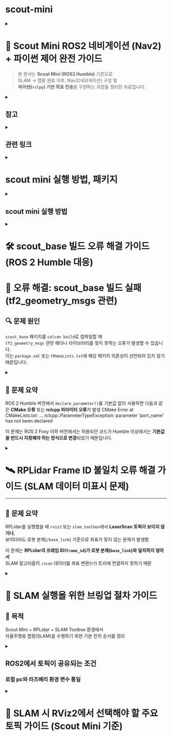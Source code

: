 # scout-mini
<details>
  
<summary> 
  
# 🚀 Scout Mini ROS2 네비게이션 (Nav2) + 파이썬 제어 완전 가이드

> 본 문서는 **Scout Mini (ROS2 Humble)** 기준으로  
> SLAM → 맵핑 완료 이후, Nav2(네비게이션) 구성 및  
> **파이썬(`rclpy`) 기반 목표 전송**을 구현하는 과정을 정리한 자료입니다. </summary>

---

## 🧭 1. 전체 아키텍처 요약

- SLAM으로 얻은 `map` (map_server)
- 로컬라이제이션: `amcl`
- TF 체계: `map → odom → base_link`
- 센서: `scan`(LiDAR), `odom`, IMU
- Nav2 구성 노드:
  - `map_server`
  - `amcl`
  - `planner_server`
  - `controller_server`
  - `bt_navigator`
  - `behavior_server`
  - `recoveries`
  - `lifecycle_manager`
- 파이썬(`rclpy`)로 `NavigateToPose` 액션을 사용

---

## ⚙️ 2. Nav2 띄우기 (기본 명령)

bash
ros2 launch nav2_bringup nav2_bringup_launch.py \
    map:=/home/ubuntu/maps/my_map.yaml \
    use_sim_time:=false \
    params_file:=/home/ubuntu/nav2_params/nav2_params.yaml```

설명
map: SLAM 결과 YAML 파일 경로
params_file: Nav2 파라미터 파일 (예시 아래 참조)

✅ 체크리스트

TF 정상 여부 (ros2 topic echo /tf)

odom, scan 토픽 데이터 정상 유입

amcl_pose가 출력되는지 확인 (ros2 topic echo /amcl_pose)```


## ⚙️ 3. Nav2 파라미터 예시 (nav2_params.yaml)

amcl:
  ros__parameters:
    use_sim_time: False
    min_particles: 500
    max_particles: 2000
    odom_frame_id: odom
    base_frame_id: base_link
    global_frame_id: map
    scan_topic: /scan

planner_server:
  ros__parameters:
    expected_planner_frequency: 20.0
    planner_plugins: ["GridBased"]
    GridBased:
      plugin: "nav2_navfn_planner/NavfnPlanner"

controller_server:
  ros__parameters:
    controller_plugins: ["FollowPath"]
    FollowPath:
      plugin: "dwb_core::DWBLocalPlanner"
      acc_lim_x: 0.5
      dec_lim_x: 0.5
      max_vel_x: 0.6
      min_vel_x: -0.2
      max_rotational_vel: 1.0
      min_rotational_vel: -1.0

bt_navigator:
  ros__parameters:
    bt_xml_filename: "navigate_w_replanning_and_recovery.xml"

controller_server:
  ros__parameters:
    global_frame: odom

## ⚙️4. Costmap 예시 (추가 구성)
global_costmap:
  ros__parameters:
    global_frame: map
    robot_base_frame: base_link
    update_frequency: 1.0
    publish_frequency: 1.0
    plugins: ["static_layer", "obstacle_layer", "inflation_layer"]
    static_layer:
      plugin: "nav2_costmap_2d::StaticLayer"
      map_subscribe_transient_local: true
    obstacle_layer:
      plugin: "nav2_costmap_2d::ObstacleLayer"
      observation_sources: "laser_scan_sensor"
      laser_scan_sensor:
        topic: /scan
        expected_update_rate: 10.0
        data_type: "LaserScan"
    inflation_layer:
      plugin: "nav2_costmap_2d::InflationLayer"
      inflation_radius: 0.55

## 🗂️ 5. 파이썬 기반 네비게이션 액션 구조

### Nav2 액션 타입:

### nav2_msgs/action/NavigateToPose

### 파이썬(rclpy)으로 액션 클라이언트 작성

## 📁 5-1. ROS2 파이썬 패키지 디렉토리 구조
```
scout_nav/
├─ package.xml
├─ setup.py
├─ setup.cfg
├─ resource/
│  └─ scout_nav
├─ scout_nav/
│  ├─ __init__.py
│  ├─ send_goal.py
│  └─ joystick_bridge.py  # (선택)
├─ launch/
│  └─ nav_with_py.launch.py
├─ params/
│  └─ my_nav_params.yaml
└─ README.md
```
### 디렉토리 구조 분석
```
scout_nav/	패키지 루트	ROS 2 패키지의 최상위 폴더.
├─ package.xml	패키지 정의	패키지 이름, 버전, 작성자, 빌드 및 실행 의존성 등 메타데이터 정의.
├─ setup.py	Python 빌드 스크립트	Python 소스 코드(노드)를 빌드하고 설치하는 방법을 정의 (ROS 2 Python 패키지에서 필수).
├─ setup.cfg	설정 파일 (선택적)	setuptools나 다른 도구에 대한 설정을 포함할 수 있음.
├─ resource/	리소스/마커 파일	ROS 2가 패키지를 인식하는 데 사용하는 마커 파일 포함.
│ └─ scout_nav	마커 파일 (내용은 패키지 이름과 동일).	
├─ scout_nav/	Python 모듈 폴더	실제 Python 코드가 포함된 폴더. setup.py에 의해 Python 모듈로 인식됨.
│ ├─ __init__.py	Python 모듈 초기화 파일.	
│ ├─ send_goal.py	Nav2의 목표 지점(Goal)을 전송하는 등의 기능을 하는 Python 노드/스크립트.	
│ └─ joystick_bridge.py	(선택) 조이스틱 입력을 로봇 제어 명령이나 Nav2 관련 명령으로 변환하는 노드.	
├─ launch/	실행 파일 (Launch files)	Nav2 스택과 로봇 노드들을 한 번에 실행하기 위한 .launch.py 파일을 포함.
│ └─ nav_with_py.launch.py	Nav2와 Python 노드들을 실행하는 주요 런치 파일.	
├─ params/	매개변수 파일 (Parameters)	Nav2 스택(AMCL, Planner, Controller, Costmap 등)의 상세 설정을 위한 YAML 파일 포함.
│ └─ my_nav_params.yaml	Nav2 관련 매개변수를 담고 있는 설정 파일.	
└─ README.md	문서	패키지 사용 방법 및 설명을 담은 문서.
```

## 📁 5-2. setup.py 예시
```
from setuptools import setup
import os
from glob import glob

package_name = 'scout_nav'

setup(
    name=package_name,
    version='0.0.1',
    packages=[package_name],
    data_files=[
        ('share/ament_index/resource_index/packages',
            ['resource/' + package_name]),
        ('share/' + package_name, ['package.xml']),
        (os.path.join('share', package_name), glob('launch/*')),
        (os.path.join('share', package_name), glob('params/*')),
    ],
    install_requires=['setuptools'],
    zip_safe=True,
    maintainer='you',
    maintainer_email='you@example.com',
    description='Scout navigation helper',
    license='Apache-2.0',
    entry_points={
        'console_scripts': [
            'send_goal = scout_nav.send_goal:main',
        ],
    },
)
```

## 🧠 6. send_goal.py (전체 파이썬 코드)
```
#!/usr/bin/env python3
import rclpy
from rclpy.node import Node
from geometry_msgs.msg import PoseStamped
from nav2_msgs.action import NavigateToPose
from rclpy.action import ActionClient
import math
from tf_transformations import quaternion_from_euler

class NavClient(Node):
    def __init__(self):
        super().__init__('nav2_py_client')
        self._action_client = ActionClient(self, NavigateToPose, 'navigate_to_pose')
        self.get_logger().info('Nav client started')

    def send_goal(self, pose: PoseStamped, timeout_sec: int = 30):
        if not self._action_client.wait_for_server(timeout_sec=5.0):
            self.get_logger().error('Action server not available!')
            return None

        goal_msg = NavigateToPose.Goal()
        goal_msg.pose = pose

        self.get_logger().info('Sending goal...')
        send_goal_future = self._action_client.send_goal_async(
            goal_msg,
            feedback_callback=self.feedback_callback)
        rclpy.spin_until_future_complete(self, send_goal_future)
        goal_handle = send_goal_future.result()
        if not goal_handle.accepted:
            self.get_logger().error('Goal rejected :(')
            return None

        self.get_logger().info('Goal accepted, waiting for result...')
        get_result_future = goal_handle.get_result_async()
        rclpy.spin_until_future_complete(self, get_result_future, timeout_sec=timeout_sec)
        result = get_result_future.result().result
        status = get_result_future.result().status
        self.get_logger().info(f'Goal status: {status}, result: {result}')
        return result

    def feedback_callback(self, feedback_msg):
        fb = feedback_msg.feedback
        self.get_logger().info(f'Feedback: distance_remaining={fb.distance_remaining:.2f}')

def make_pose(x, y, yaw=0.0, frame='map'):
    ps = PoseStamped()
    ps.header.frame_id = frame
    ps.header.stamp = rclpy.time.Time().to_msg()
    ps.pose.position.x = x
    ps.pose.position.y = y
    q = quaternion_from_euler(0, 0, yaw)
    ps.pose.orientation.x = q[0]
    ps.pose.orientation.y = q[1]
    ps.pose.orientation.z = q[2]
    ps.pose.orientation.w = q[3]
    return ps

def main(args=None):
    rclpy.init(args=args)
    node = NavClient()
    try:
        pose = make_pose(1.2, 0.3, yaw=0.0)
        result = node.send_goal(pose, timeout_sec=120)
        node.get_logger().info(f'Navigation finished: {result}')
    except KeyboardInterrupt:
        node.get_logger().info('User interrupted')
    finally:
        node.destroy_node()
        rclpy.shutdown()

if __name__ == '__main__':
    main()
 ```   


## 🧩 7. 동작 흐름 요약
```
Nav2가 navigate_to_pose 액션 서버로 동작 중

파이썬 노드가 액션 클라이언트 생성

PoseStamped 생성 → NavigateToPose.Goal()에 삽입

feedback_callback()으로 진행 상황 수신

get_result_async()로 결과 확인

필요 시 goal_handle.cancel_goal_async()로 취소 가능
```

## 🚫 8. 목표 취소 예시
cancel_future = goal_handle.cancel_goal_async()
rclpy.spin_until_future_complete(node, cancel_future)


## 🌳 9. Behavior Tree / Recovery 동작
```
Nav2는 BT(Behavior Tree) 로 이동, 재계획, 복구를 제어합니다.

기본 BT 파일: navigate_w_replanning_and_recovery.xml

실패 시 rotate/backup 리커버리 수행
```

## 🧰 10. 트러블슈팅 팁
```
ros2 topic echo /amcl_pose 확인

TF 체계 검증: ros2 run tf2_tools view_frames.py

scan 토픽 이름과 YAML 일치 여부 확인

ROS_DOMAIN_ID 충돌 확인

Nav2 로그는 bt_navigator에서 출력 확인
```

## 🚀 11. 예제 Launch 파일 (nav_with_py.launch.py)

from launch import LaunchDescription
from launch.actions import DeclareLaunchArgument
from launch.substitutions import LaunchConfiguration
from launch_ros.actions import Node

def generate_launch_description():
    map_yaml = LaunchConfiguration('map')
    params_file = LaunchConfiguration('params')

    return LaunchDescription([
        DeclareLaunchArgument('map', default_value='/home/ubuntu/maps/my_map.yaml'),
        DeclareLaunchArgument('params', default_value='/home/ubuntu/nav2_params/nav2_params.yaml'),

        Node(
            package='nav2_map_server',
            executable='map_server',
            name='map_server',
            output='screen',
            parameters=[map_yaml]
        ),
        Node(
            package='nav2_amcl',
            executable='amcl',
            name='amcl',
            output='screen',
            parameters=[params_file]
        ),
    ])


## ✅ 12. 실행 전 최종 점검 리스트

 nav2_bringup이 정상적으로 실행 중

 /amcl_pose, /odom, /scan 토픽 확인

 /navigate_to_pose 액션 존재 (ros2 action list)

 colcon build 완료 후 ros2 run scout_nav send_goal 실행

 지도 상 좌표로 목표 전송 후 로봇 이동 확인

 </details>

 <details>
<summary>
  
 ## 참고 </summary>

 ```
 📘 참고

ROS2 Humble Nav2 공식 문서: https://navigation.ros.org/

tf_transformations 설치:

sudo apt install ros-humble-tf-transformations


nav2_bringup 패키지 설치:

sudo apt install ros-humble-nav2-bringup


💾 추천 저장 이름:
scout_mini_nav2_setup.md

📁 경로 예시:
~/ros2_ws/docs/scout_mini_nav2_setup.md
```
</details>

<details>
<summary>

## 관련 링크 </summary>
```
dofbot: https://www.yahboom.net/study/Dofbot-Jetson_nano
로봇 팔, slam, nav2 : https://wiki.hiwonder.com/projects/PuppyPi/en/latest/docs/31.ROS2_SLAM_Mapping_Course.html#slam-mapping-principle
ros2 : https://github.com/roasinc/scout_mini_ros2
매뉴얼 : https://docs.roas.co.kr/scout_mini.html
scout mini : https://github.com/mattiadutto/scout_navigation
scout mini : https://github.com/agilexrobotics/scout_ros2
```
 </details>

<details>
<summary> 
  
# scout mini 실행 방법, 패키지 </summary> 
 
  
## 🤖 Scout Mini 내비게이션 패키지 사용법 (scout_navigation)

이 문서는 **ROS 2** 환경에서 **AgileX Scout Mini 로봇**의 내비게이션 기능을 설정하고 실행하는 방법을 설명
</summary>

### 1. 다운로드 (Download)

| 구분 | 명령어 | 설명 |
| :--- | :--- | :--- |
| **워크스페이스 준비** | `mkdir -p <ros2_workspace>/src` <br> `cd <ros2_workspace>/src` | ROS 2 워크스페이스 내에 `src` 폴더 생성 및 이동 |
| **기본 패키지 (필수)** | `git clone https://github.com/mattiadutto/scout_navigation.git` | 내비게이션 핵심 패키지 |
| **시뮬레이션 추가 패키지** | `git clone https://github.com/agilexrobotics/ugv_sdk.git` <br> `git clone https://github.com/ROSETEA-lab/ugv_gazebo_sim` <br> `git clone -b humble https://github.com/ROSETEA-lab/scout_ros2` | 시뮬레이션 환경 구축을 위한 패키지 |
| **실제 로봇 추가 패키지** | `git clone https://github.com/agilexrobotics/ugv_sdk.git` <br> `git clone -b humble https://github.com/ROSETEA-lab/scout_ros2` | 실제 로봇 제어를 위한 패키지 |

---

### 2. 빌드 (Build)

```bash
cd ..
colcon build
source install/setup.bash
```

###  3. 탐색 (Navigation)
**파일명:** `nav2.launch.py`  
**기능:** ROS 2 Navigation 2 (Nav2) 스택을 사용하여 로봇의 자율 내비게이션을 실행합니다.

---

#### 🔹 사용 예시 (Launch Command)

| 구분 | 명령어 예시 |
|:------|:-------------|
| **시뮬레이션 환경** | `ros2 launch scout_navigation nav2.launch.py namespace:=scout_mini map_name:=workshop_big_empty_slam.yaml rviz_params_file:=scout_mini_navigation.rviz` |
| **실제 로봇 환경** | `ros2 launch scout_navigation nav2.launch.py use_sim_time:=False map_name:=velodyne_andata_5_destra.yaml nav2_params_file:=nav2_params_scout_mini.yaml rviz_params_file:=scout_mini_robot.rviz` |

---

#### 🔹 매개변수 (Parameters)

| 매개변수 | 기본값 | 설명 |
|:-----------|:-----------|:-----------|
| `use_sim_time` | `true` | 시뮬레이션 시간 사용 여부 |
| `use_rviz` | `true` | RViz2 사용 여부 (원격 측정 작업용) |
| `map_name` | `slam_farm.yaml` | Nav2 스택에 로드될 맵 이름 (맵 폴더에 위치) |
| `namespace` | *(비어 있음)* | 로봇의 네임스페이스 |
| `ekf_params_file` | `ekf_localization_with_gps.yaml` | 확장 칼만 필터(EKF) 구성 파일 (`config` 폴더) |
| `nav2_params_file` | `nav2_params.yaml` | Navigation 2 스택 구성 파일 (`config` 폴더) |
| `rviz_params_file` | `scout_mini_navigation.yaml` | RViz2 구성 파일 (`config` 폴더) |

---



### 4. 내비게이션: gps.launch.py
기능: GPS/IMU/로봇 주행거리계 간의 데이터 융합을 테스트하기 위한 실행 파일

📝 TODO: GPS/IMU/로봇 주행거리계 간의 데이터 융합을 광범위하게 테스트


### 5. 매핑 (Mapping)
**파일명:** `slam_offline.launch.py`  
**기능:** 미리 기록된 데이터를 기반으로 환경 맵을 생성하여 탐색(Navigation) 스택에 활용합니다.

---

#### 🔹 사용 예시 (Launch Command)

| 구분 | 명령어 예시 |
|:------|:-------------|
| **실제 로봇** | `ros2 launch scout_navigation slam_offline.launch.py` |

---

#### 🔹 매개변수 (Parameters)

| 매개변수 | 기본값 | 설명 |
|:-----------|:-----------|:-----------|
| `namespace` | *(비어 있음)* | 로봇의 네임스페이스 |
| `slam_params_file` | `mapper_params_offline.yaml` | SLAM Toolbox 구성 파일 (`config` 폴더) |
| `autostart` | `true` | SLAM Toolbox를 자동으로 시작 (`use_lifecycle_manager`가 `true`이면 무시됨) |
| `use_lifecycle_manager` | `false` | 노드 활성화 중 본드 연결 활성화 여부 |

---

### 6. 매핑 (Mapping)
**파일명:** `slam_online_async.launch.py`  
**기능:** 실시간 센서 데이터를 기반으로 환경 맵을 생성하여 탐색(Navigation) 스택에 활용합니다.

---

#### 🔹 사용 예시 (Launch Command)

| 구분 | 명령어 예시 |
|:------|:-------------|
| **실제 로봇** | `ros2 launch scout_navigation slam_online_async.launch.py use_sim_time:=False` |

---

#### 🔹 매개변수 (Parameters)

| 매개변수 | 기본값 | 설명 |
|:-----------|:-----------|:-----------|
| `namespace` | *(비어 있음)* | 로봇의 네임스페이스 |
| `use_sim_time` | `true` | 시뮬레이션 시간 사용 여부 |
| `slam_params_file` | `mapper_params_online_async.yaml` | SLAM Toolbox 구성 파일 (`config` 폴더) |
| `scan` | `scan` | 로봇의 레이저 스캔 리매핑 토픽 |
| `tf` | `tf` | 로봇의 TF 리매핑 토픽 |
| `tf_static` | `tf_static` | 로봇의 정적 TF 리매핑 토픽 |

---
</details>



<details>
<summary>
  
## scout mini 실행 방법 </summary>


```
bring up 실행 시 
source ~/scout_ws/install/setup.bash
ros2 launch scout_base scout_base.launch.py

정상 동작시 /cmd_vel → /odom, /imu, /battery_state, /tf, /scout_base/feedback, /scan or /lidar/points 등 토픽이 반환, 활성화 됨
라즈베리파이와 스카우트 본체가 CAN으로 통신 시작
```

```
| 단계 | 내용             | 명령어                                                          |
| -- | -------------- | ------------------------------------------------------------ |
| 1  | ROS2 워크스페이스 생성 | `mkdir -p ~/scout_ws/src`                                    |
| 2  | Git 클론         | `git clone https://github.com/agilexrobotics/scout_ros2.git` |
| 3  | 의존성 설치         | `rosdep install --from-paths src --ignore-src -r -y`         |
| 4  | 빌드             | `colcon build --symlink-install`                             |
| 5  | 실행             | `ros2 launch scout_base scout_base.launch.py`                |
```


### can-utils 설치
sudo apt install can-utils -y


### ② CAN 인터페이스 설정
```
USB를 꽂으면 /dev/ttyUSB0 로 보이지만, ROS2는 can0 인터페이스를 사용
아래 명령으로 CAN을 활성화 시켜야 함
sudo ip link set can0 type can bitrate 500000
sudo ip link set up can0

활성화 확인
ifconfig can0
반환 값이 can0: flags=193<UP,RUNNING,NOARP> 이런 식으로 나오면 성공
```

### ③ 다시 scout_base 실행
```
이제는 포트를 can0으로 지정
source ~/ros2_ws/install/setup.bash
ros2 run scout_base scout_base_node --ros-args -p port_name:=can0 -p is_scout_mini:=true
✅ 정상 동작 시 출력 예시
Loading parameters:
- port name: can0
- is scout mini: true
----------------------------
Robot base: Scout Mini
Start listening to port: can0
Received feedback from MCU ...
```

아래 명령으로 확인
ros2 topic list
반환값이 → /odom, /battery_state, /imu/data, /cmd_vel 등이 보이면 성공

</details>



<details>
  
<summary>  
  
# 🛠️ scout_base 빌드 오류 해결 가이드 (ROS 2 Humble 대응) 

# 🧩 오류 해결: scout_base 빌드 실패 (tf2_geometry_msgs 관련)

## 🔍 문제 원인
`scout_base` 패키지를 `colcon build`로 컴파일할 때  
`tf2_geometry_msgs` 관련 헤더나 라이브러리를 찾지 못하는 오류가 발생할 수 있습니다.  
이는 `package.xml` 또는 `CMakeLists.txt`에 해당 패키지 의존성이 선언되어 있지 않기 때문입니다. </summary>



## ✅ 1. package.xml 확인

```
📂 경로: `/home/eddy/ros2_ws/src/scout_ros2/scout_base/package.xml`

`tf2_geometry_msgs`가 의존성으로 선언되어 있는지 확인합니다.  
다음 두 줄 중 하나가 `<depend>`, `<build_depend>`, `<exec_depend>` 태그 내에 반드시 포함되어야 합니다.

xml
<depend>tf2_geometry_msgs</depend>
만약 없다면, <build_depend>와 <exec_depend> 섹션에 다음을 추가하세요
<build_depend>tf2_geometry_msgs</build_depend>
<exec_depend>tf2_geometry_msgs</exec_depend>
```

### 2. CMakeLists.txt 확인
📂 경로: /home/eddy/ros2_ws/src/scout_ros2/scout_base/CMakeLists.txt

tf2_geometry_msgs를 컴파일러에 인식시키려면 다음 세 부분이 모두 존재해야 합니다.
```
find_package(tf2_geometry_msgs REQUIRED)

target_include_directories(scout_base_node PRIVATE
  ...
  ${tf2_geometry_msgs_INCLUDE_DIRS}  # ✅ 반드시 포함
)

target_link_libraries(scout_base_node
  ...
  ${tf2_geometry_msgs_LIBRARIES}     # ✅ 반드시 포함
)
```


### 수정이 끝 난 후
cd ~/ros2_ws
colcon build --packages-select scout_base
source install/setup.bash


## 요약
| 파일               | 확인 항목        | 내용                                         |
| ---------------- | ------------ | ------------------------------------------ |
| `package.xml`    | 의존성 선언       | `<depend>tf2_geometry_msgs</depend>`       |
| `CMakeLists.txt` | find_package | `find_package(tf2_geometry_msgs REQUIRED)` |
| `CMakeLists.txt` | include 디렉토리 | `${tf2_geometry_msgs_INCLUDE_DIRS}`        |
| `CMakeLists.txt` | 라이브러리 링크     | `${tf2_geometry_msgs_LIBRARIES}`           |
</details>


<details>

<summary> 

## 🚨 문제 요약

ROS 2 Humble 버전에서 `declare_parameter()`를 기본값 없이 사용하면 다음과 같은 **CMake 오류** 또는 **rclcpp 파라미터 오류**가 발생
CMake Error at CMakeLists.txt: ...
rclcpp::ParameterTypeException: parameter 'port_name' has not been declared

이 문제는 ROS 2 Foxy 이하 버전에서는 허용되던 코드가 Humble 이상에서는 **기본값을 반드시 지정해야 하는 방식으로 변경**되었기 때문입니다.</summary>

---
```
## 📍 원인

`scout_base_ros.cpp` 파일 내 `declare_parameter()` 호출부에 기본값이 누락되어 있습니다.

### 🔴 기존 코드 (오류 발생 예시)

cpp
this->declare_parameter("port_name");
this->declare_parameter("odom_frame");
this->declare_parameter("base_frame");
this->declare_parameter("odom_topic_name");
this->declare_parameter("is_scout_mini");
this->declare_parameter("is_omni_wheel");
this->declare_parameter("simulated_robot");
this->declare_parameter("control_rate");
```

## 해결 방법

1. 파일 열기
nano ~/ros2_ws/src/scout_ros2/scout_base/src/scout_base_ros.cpp

2. 코드 수정
```
| 줄 번호 | 원래 코드                                         |   타입   | 수정된 코드                                                |
| :--: | :-------------------------------------------- | :----: | :---------------------------------------------------- |
|  18  | `this->declare_parameter("port_name");`       | String | `this->declare_parameter("port_name", "can0");`       |
|  20  | `this->declare_parameter("odom_frame");`      | String | `this->declare_parameter("odom_frame", "odom");`      |
|  21  | `this->declare_parameter("base_frame");`      | String | `this->declare_parameter("base_frame", "base_link");` |
|  22  | `this->declare_parameter("odom_topic_name");` | String | `this->declare_parameter("odom_topic_name", "odom");` |
|  24  | `this->declare_parameter("is_scout_mini");`   |  Bool  | `this->declare_parameter("is_scout_mini", false);`    |
|  25  | `this->declare_parameter("is_omni_wheel")     |  Bool  | `this->declare_parameter("is_omni_wheel", false);`    |
|  27  | `this->declare_parameter("simulated_robot")   |  Bool  | `this->declare_parameter("simulated_robot", false);`  |
|  28  | `this->declare_parameter("control_rate");`    | Double | `this->declare_parameter("control_rate", 50.0);`      |
```

## 실행 테스트
ros2 run scout_base scout_base_node --ros-args -p port_name:=can0 -p is_scout_mini:=true
실행 시 오류가 발생하지 않으면 정상적으로 패치가 완료


### 요약
| 항목    | 내용                                                                               |
| ----- | ---------------------------------------------------------------------------------    |
| 오류 원인 | declare_parameter() 기본값 누락                                                   |
| 발생 버전 | ROS 2 Humble 이상                                                                 |
| 해결 방법 | 각 파라미터에 타입에 맞는 기본값 추가                                               |
| 빌드 명령 | `colcon build --packages-select scout_base --symlink-install --cmake-clean-cache` |
| 결과    | scout_base 노드 실행 성공                                                            |


### 요약 2

// 문자열
this->declare_parameter("param_name", "기본값");

// 숫자
this->declare_parameter("rate", 10.0);

// 불리언
this->declare_parameter("enabled", false);
</details>



<details>
  
<summary>  

# 🛰️ RPLidar Frame ID 불일치 오류 해결 가이드 (SLAM 데이터 미표시 문제)

---

## 🚨 문제 요약

RPLidar를 실행했을 때 `rviz2` 또는 `slam_toolbox`에서 **LaserScan 토픽이 보이지 않거나**,  
보이더라도 로봇 본체(`/base_link`) 기준으로 좌표가 맞지 않는 문제가 발생함

이 문제는 **RPLidar의 프레임 ID(`frame_id`)가 로봇 본체(`base_link`)와 일치하지 않아서**  
SLAM 알고리즘이 `/scan` 데이터를 좌표 변환(`tf`) 트리에 연결하지 못하기 때문  </summary>



## ⚙️ 원인 분석

- RPLidar 드라이버(`rplidar_ros`)는 기본적으로 `frame_id: laser_frame`으로 데이터를 발행합니다.
- 반면, `scout_base` 노드(로봇 베이스)는 `base_link`를 본체 프레임으로 사용합니다.
- 두 프레임이 연결되지 않으면 `/tf` 트리 상에서 **laser → base_link** 변환이 없어 SLAM이 라이다 데이터를 무시합니다.



## ✅ 해결 방법

### 1️⃣ RPLidar 런치 파일 수정

`rplidar_a1_launch.py` (또는 사용하는 모델에 해당하는 런치 파일)을 열고  
`frame_id` 값을 명시적으로 `"base_link"`로 수정합니다.

#### 🔧 파일 열기

bash
nano /home/eddy/ros2_ws/install/rplidar_ros/share/rplidar_ros/launch/rplidar_a1_launch.py

### 해결 방법
| 구분         | 코드 내용                                                                                                                                                                                                                                                                                                                                                                      |
| ---------- | -------------------------------------------------------------------------------------------------------------------------------------------------------------------------------------------------------------------------------------------------------------------------------------------------------------------------------------------------------------------------- |
| **기존 코드**  | `python<br>Node(<br>    package='rplidar_ros',<br>    executable='rplidar_node',<br>    name='rplidar_node',<br>    output='screen',<br>    parameters=[{<br>        'serial_port': '/dev/ttyUSB0',<br>        'serial_baudrate': 115200,<br>        'inverted': False,<br>        'angle_compensate': True,<br>        # frame_id 누락<br>    }]<br>),`                     |
| **수정된 코드** | `python<br>Node(<br>    package='rplidar_ros',<br>    executable='rplidar_node',<br>    name='rplidar_node',<br>    output='screen',<br>    parameters=[{<br>        'serial_port': '/dev/ttyUSB0',<br>        'serial_baudrate': 115200,<br>        'frame_id': 'base_link',  # ✅ 추가됨<br>        'inverted': False,<br>        'angle_compensate': True,<br>    }]<br>),` |

### 모든 노드 재 시작

# 1️⃣ 라이다 노드 실행
ros2 launch rplidar_ros rplidar_a1_launch.py

# 2️⃣ Scout Mini 본체 구동
ros2 run scout_base scout_base_node --ros-args -p port_name:=can0 -p is_scout_mini:=true

# 3️⃣ SLAM 실행 (예: slam_toolbox)
ros2 launch slam_toolbox online_async_launch.py use_sim_time:=False

# 4️⃣ RViz2 시각화
ros2 run rviz2 rviz2
</details>


<details>
  
<summary> 
  
# 🚀 SLAM 실행을 위한 브링업 절차 가이드

## 🧭 목적
Scout Mini + RPLidar + SLAM Toolbox 환경에서  
자율주행용 맵핑(SLAM)을 수행하기 위한 기본 런치 순서를 정리 </summary> 

```
⚙️ 1️⃣ 워크스페이스 환경 설정
bash
cd ~/ros2_ws/
source install/setup.bash
```

## 실행 순서 요약

| 단계 | 명령어                                                    | 주요 역할                   |
| -- | ------------------------------------------------------ | ----------------------- |
| 1  | `ros2 launch scout_base scout_base.launch.py`          | 로봇 본체 (Odometry, TF 발행) |
| 2  | `ros2 launch rplidar_ros rplidar_a1_launch.py`         | 라이다 데이터 발행              |
| 3  | `ros2 launch slam_toolbox online_async_launch.py`      | SLAM 실행 (맵 + 위치 추정)     |
| 4  | `ros2 run teleop_twist_keyboard teleop_twist_keyboard` | 로봇 이동 제어                |
| 5  | `ros2 run rviz2 rviz2`                                 | 데이터 시각화                 |

</details>


<details>
  
<summary> 

## ROS2에서 토픽이 공유되는 조건
### 로컬 pc와 라즈베리 환경 변수 통일 </summary> 

| 항목                     | 설명                                   | 두 환경에서 같아야 함 |
| ---------------------- | ------------------------------------ | ------------ |
| **ROS_DOMAIN_ID**      | 같은 도메인 ID여야 DDS 통신 가능                | ✅ 같아야 함      |
| **ROS_LOCALHOST_ONLY** | 로컬 통신 제한 여부 (`0`이면 네트워크 허용)          | ✅ 둘 다 `0`    |
| **RMW_IMPLEMENTATION** | DDS 미들웨어 종류 (기본: FastRTPS)           | ✅ 같아야 함      |
| **네트워크 대역**            | 같은 네트워크 (예: 192.168.0.x)             | ✅ 같아야 함      |
| **방화벽 / NAT**          | UDP 브로드캐스트 차단되면 안 됨                  | ✅ 오픈되어야 함    |
| **패키지명 / 토픽명**         | 상관없음 (단, 퍼블리셔/서브스크라이버 토픽명이 일치해야 통신됨) | ⚙️ 코드에 따라 다름 |


### 🟢 라즈베리파이
```
source /opt/ros/humble/setup.bash
source ~/ros2_ws/install/setup.bash

export ROS_DOMAIN_ID=30
export ROS_LOCALHOST_ONLY=0
export RMW_IMPLEMENTATION=rmw_fastrtps_cpp
export ROS_HOSTNAME=192.168.x.xxx
```

### 🟢 로컬 PC (VM)
```
source /opt/ros/humble/setup.bash
source ~/ros2_ws/install/setup.bash

export ROS_DOMAIN_ID=30
export ROS_LOCALHOST_ONLY=0
export RMW_IMPLEMENTATION=rmw_fastrtps_cpp
export ROS_HOSTNAME=192.168.x.xxx
```

</details>


<details>
  
<summary> 

# 🧭 SLAM 시 RViz2에서 선택해야 할 주요 토픽 가이드 (Scout Mini 기준)  </summary> 


---

## ✅ 1️⃣ Fixed Frame
- **반드시 `map`으로 설정**
  - RViz 상단 메뉴 → `Fixed Frame` → `map` 선택  
  - 이 프레임이 RViz 전체의 기준 좌표계가 됩니다.  
  - `odom`, `base_link`, `laser` 등은 `TF`를 통해 `map`과 연결되어야 합니다.

---

## ✅ 2️⃣ TF (Transform)
- **추가 방법:** `Add` → `TF`
- **기능:** 좌표계(`map`, `odom`, `base_link`, `laser`, `camera_link` 등) 간 관계를 시각화  
- **확인 포인트:**
  - `map → odom → base_link → laser` 연결이 반드시 이어져야 함  
  - 연결이 끊기면 로봇 위치가 튀거나 맵이 갱신되지 않음

---

## ✅ 3️⃣ Map
- **추가 방법:** `Add` → `By topic` → `/map`
- **기능:** SLAM 노드가 생성한 지도(OccupancyGrid 형태) 시각화  
- **Tip:** Color Scheme을 `map` 또는 `costmap`으로 두면 가시성이 좋음

---

## ✅ 4️⃣ Odometry
- **추가 방법:** `Add` → `Odometry` → Topic: `/odom`
- **기능:** 로봇 이동 궤적 시각화  
- **옵션:** `Shape: Arrow` 또는 `Line` 설정 가능

---

## ✅ 5️⃣ LaserScan (Lidar)
- **추가 방법:** `Add` → `LaserScan` → Topic: `/scan` (또는 `/rplidar/scan`, `/lidar/scan`)
- **기능:** 라이다 센서가 인식한 점 구름(빨간 점 등) 표시  
- **확인 포인트:**  
  - 벽, 장애물 등이 제대로 찍히는지 확인  
  - 점이 뜨지 않으면 라이다 연결 문제

---

## ✅ 6️⃣ RobotModel
- **추가 방법:** `Add` → `RobotModel`
- **기능:** `TF`를 기반으로 URDF 로봇 모델을 표시  
- **확인 포인트:**  
  - `base_link` 기준으로 로봇 형태가 표시되어야 함

---

## ✅ 7️⃣ Path (선택)
- **추가 방법:** `Add` → `Path` → Topic: `/path` 또는 `/slam_toolbox/trajectory`
- **기능:** 로봇이 지나온 경로를 선으로 표시

---

## ✅ 8️⃣ Pose 관련 (버튼)
- **2D Pose Estimate:**  
  - 로봇 초기 위치를 수동으로 지정 (Localization 때 필요)
- **2D Nav Goal:**  
  - Nav2 실행 시 목표 위치 지정용 (SLAM 단계에서는 비활성화해도 됨)

---

## ⚙️ 필수 확인 포인트
- `TF` 체인: `map → odom → base_link → laser` 가 모두 연결되어야 함  
- `/scan` 점들이 표시되지 않으면 라이다 문제  
- `/map`이 갱신되지 않으면 SLAM 노드가 맵을 발행하지 못한 상태

---

## 💡 추가 팁
- `slam_toolbox` 또는 `hector_slam`, `gmapping`에 따라 일부 토픽 이름이 다를 수 있습니다.  
- 원하신다면 RViz2 구성을 자동으로 불러올 수 있는 **`.rviz2 설정 파일`** 도 만들어드릴 수 있습니다.  
  → 사용 중인 SLAM 패키지 이름(`slam_toolbox`, `gmapping`, 등)을 알려주세요.  
  → 바로 불러서 `File → Open Config` 로 한 번에 세팅 가능합니다.

---

## 정리 표
| 구분    | RViz 항목          | 토픽 이름 예시             | 역할           |
| ----- | ---------------- | -------------------- | ------------ |
| 좌표계   | Fixed Frame      | map                  | RViz의 기준 좌표  |
| 좌표 연결 | TF               | /tf, /tf_static      | 좌표 변환 관계 확인  |
| 지도    | Map              | /map                 | SLAM이 생성한 지도 |
| 위치 추정 | Odometry         | /odom                | 로봇 이동 경로     |
| 센서    | LaserScan        | /scan                | 라이다 거리 데이터   |
| 로봇 모델 | RobotModel       | (TF 기반)              | 로봇 구조 표시     |
| 경로    | Path             | /trajectory 또는 /path | 이동 궤적 표시     |
| 위치 지정 | 2D Pose Estimate | (버튼)                 | 초기 위치 지정용    |
| 목표 지정 | 2D Nav Goal      | (버튼)                 | Nav2 때 사용    |


</details>


